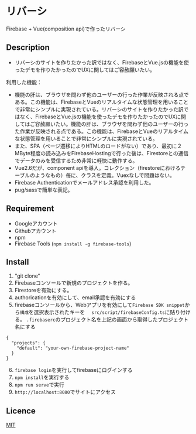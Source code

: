 リバーシ
====

Firebase + Vue(composition api)で作ったリバーシ

## Description

- リバーシのサイトを作りたかった訳ではなく、FirebaseとVue.jsの機能を使ったデモを作りたかったのでUXに関してはご容赦願いたい。

利用した機能：
- 機能の肝は、ブラウザを問わず他のユーザーの行った作業が反映される点である。この機能は、FirebaseとVueのリアルタイムな状態管理を用いることで非常にシンプルに実現されている。リバーシのサイトを作りたかった訳ではなく、FirebaseとVue.jsの機能を使ったデモを作りたかったのでUXに関してはご容赦願いたい。機能の肝は、ブラウザを問わず他のユーザーの行った作業が反映される点である。この機能は、FirebaseとVueのリアルタイムな状態管理を用いることで非常にシンプルに実現されている。
- また、SPA（ページ遷移によりHTMLのロードがない）であり、最初に２MByte程度の読み込みをFirebaseHostingで行った後は、Firestoreとの通信でデータのみを受信するため非常に軽快に動作する。
- Vue2.6だが、component apiを導入。コレクション（firestoreにおけるテーブルのようなもの）毎に、クラスを定義。Vuexなしで問題はない。
- Firebase Authenticationでメールアドレス承認を利用した。
- pug/sassで簡単な表記。

## Requirement

- Googleアカウント
- Githubアカウント
- npm
- Firebase Tools (`npm install -g firebase-tools`)

## Install
1. "git clone"
1. Firebaseコンソールで新規のプロジェクトを作る。
1. Firestoreを有効にする。
1. authoricationを有効にして、email承認を有効にする
1. firebaseコンソールから、Webアプリを有効にして`Firebase SDK snippet`から`構成`を選択表示されたキーを
　`src/script/firebaseConfig.ts`に貼り付ける。
 `.firebaserc`のプロジェクト名を上記の画面から取得したプロジェクト名にする
  ```
  {
    "projects": {
      "default": "your-own-firebase-project-name"
    }
  }
  ```
6. `firebase login`を実行してfirebaseにログインする
1. `npm install`を実行する
1. `npm run serve`で実行
1. `http://localhost:8080`でサイトにアクセス

## Licence

[MIT](https://github.com/tcnksm/tool/blob/master/LICENCE)

